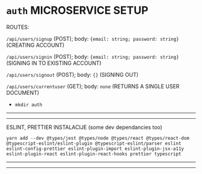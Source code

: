 # `auth` MICROSERVICE SETUP

ROUTES:

`/api/users/signup` (POST); body: `{email: string; password: string}` (CREATING ACCOUNT)

`/api/users/signin` (POST); body: `{email: string; password: string}` (SIGNING IN TO EXISTING ACCOUNT)

`/api/users/signout` (POST); body: `{}` (SIGNING OUT)

`/api/users/currentuser` (GET); body: `none` (RETURNS A SINGLE USER DOCUMENT)

- `mkdir auth`


***
***

ESLINT, PRETTIER INSTALACIJE (some dev dependancies too)

`yarn add --dev @types/jest @types/node @types/react @types/react-dom @typescript-eslint/eslint-plugin @typescript-eslint/parser eslint eslint-config-prettier eslint-plugin-import eslint-plugin-jsx-a11y eslint-plugin-react eslint-plugin-react-hooks prettier typescript`

***
***
